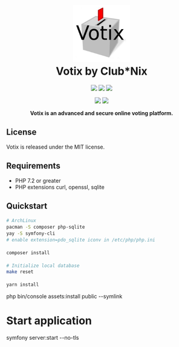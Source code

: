 <h1 align="center">
  <a href="#user-content-------votix--"><img src="https://raw.githubusercontent.com/ClubNix/Votix/master/public/logovotix.jpg" alt="Logo Votix" width="150" height="150"></a>
  <br>
  Votix by Club*Nix
  <br>
</h1>

<p align="center">
  <a href="https://www.clubnix.fr/" alt="Club*Nix"><img src="https://img.shields.io/badge/A%20project%20-Club%2ANix-7ef80b.svg" /></a>
  <a href="https://travis-ci.org/ClubNix/Votix" alt="Build Status"><img src="https://travis-ci.org/ClubNix/Votix.svg?branch=master" /></a>
  <a href="https://github.com/ClubNix/Votix/blob/master/LICENCE" alt="MIT"><img src="https://img.shields.io/github/license/ClubNix/Votix.svg" /></a>
</p>

<p align="center">
  <a href="https://secure.php.net/manual/en/intro-whatis.php" alt="PHP 7.2"><img src="https://img.shields.io/badge/PHP-^7.2-787cb4.svg" /></a>
  <a href="https://symfony.com/what-is-symfony" alt="Symfony 4.1"><img src="https://img.shields.io/badge/Symfony-4.2-7aba20.svg" /></a>
</p>

<p align="center"><b>Votix is an advanced and secure online voting platform.</b></p>

## License

Votix is released under the MIT license.

## Requirements

 * PHP 7.2 or greater
 * PHP extensions curl, openssl, sqlite

## Quickstart

```bash
# ArchLinux
pacman -S composer php-sqlite
yay -S symfony-cli
# enable extension=pdo_sqlite iconv in /etc/php/php.ini

composer install

# Initialize local database
make reset

yarn install
```

php bin/console assets:install public --symlink

# Start application
symfony server:start --no-tls
